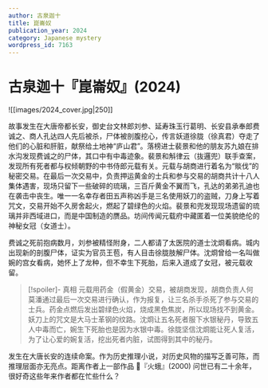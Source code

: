 ```yaml
---
author: 古泉迦十
title: 崑崙奴
publication_year: 2024
category: Japanese mystery
wordpress_id: 7163
---
```


# 古泉迦十『崑崙奴』(2024)

![[images/2024_cover.jpg|250]]

故事发生在大唐帝都长安，御史台文林郎刘参、延寿珠玉行葛明、长安县承奉郎费诚之、商人孔达四人先后被杀，尸体被剖腹挖心，传言妖道徐胧（徐真君）夺走了他们的心脏和肝脏，献祭给土地神“庐山君”。落榜进士裴景和他的朋友苏九娘在排水沟发现费诚之的尸体，其口中有中毒迹象。裴景和斛律云（抜邏兜）联手查案，发现所有死者都与权倾朝野的中书侍郎元载有关。元载与胡商进行着名为“賧伐”的秘密交易。在最后一次交易中，负责押运黄金的士兵和参与交易的胡商共计十八人集体遇害，现场只留下一些破碎的琉璃，三百斤黄金不翼而飞，孔达的弟弟孔迪也在袭击中丧生。唯一一名幸存者田五声称凶手是三名使用妖刀的盗贼，刀身上写着咒文，交易开始不久房舍起火，燃起了碧绿色的火焰。裴景和兜发现现场遗留的琉璃并非西域进口，而是中国制造的赝品。坊间传闻元载府中藏匿着一位美貌绝伦的神秘女冠（女道士）。

费诚之死前抱病数月，刘参被精怪附身，二人都请了太医院的道士沈烱看病。城内出现新的剖腹尸体，证实为官员王苞，有人目击徐胧肢解尸体。沈烱曾给一名叫做婉的宫女看病，她怀上了龙种，但不幸生下死胎，后来入道成了女冠，被元载收留。

> [!spoiler]- 真相
> 元载用药金（假黄金）交易，被胡商发现，胡商负责人何莫潘通过最后一次交易进行确认，作为报复，让三名杀手杀死了参与交易的士兵。药金点燃后发出碧绿色火焰，烧成黑色焦炭，所以现场找不到黄金。妖刀上的咒文是大马士革钢的纹路。沈烱让五名死者服下水银秘丹，导致五人中毒而亡，婉生下死胎也是因为水银中毒。徐胧坚信沈烱能让死人复活，为了让心爱的婉复活，挖出死者内脏，试图得到其中的秘丹。

发生在大唐长安的连续命案。作为历史推理小说，对历史风物的描写乏善可陈，而推理层面亦无亮点。距离作者上一部作品 📖『火蛾』(2000) 问世已有二十余年，很好奇这些年来作者都在忙些什么？